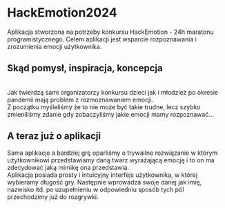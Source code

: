 # HackEmotion2024

Aplikacja stworzona na potrzeby konkursu HackEmotion - 24h maratonu programistycznego. Celem aplikacji jest wsparcie rozpoznawania i zrozumienia emocji użytkownika.

## Skąd pomysł, inspiracja, koncepcja

<br> Jak twierdzą sami organizatorzy konkursu dzieci jak i młodzież po okresie pandemii mają problem z rozmoznawaniem emocji. </br>
Z początku myśleliśmy że to nie może być takie trudne, lecz szybko zmieniliśmy zdanie gdy zobaczyliśmy jakie emocji mamy rozpoznawać...

## A teraz już o aplikacji 

Sama aplikacje a bardziej grę oparliśmy o trywailne rozwiązanie w którym użytkownikowi przedstawiamy daną twarz wyrażającą emocję i to on ma zdecydować jaką mimikę ona przedstawia.
<br> Aplikacja posiada prosty i intuicyjny interfejs użytkownika, w której wybieramy długość gry. Następnie wprowadza swoje danej jak imię, nazwisko itd. po uzupełnieniu w odpowiedniu sposób tych pól przechodzimy już do rozgrywki.

